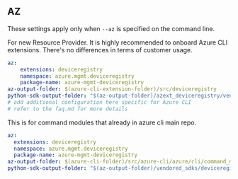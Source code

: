 ## AZ

These settings apply only when `--az` is specified on the command line.

For new Resource Provider. It is highly recommended to onboard Azure CLI extensions. There's no differences in terms of customer usage. 

``` yaml $(az) && $(target-mode) != 'core'
az:
    extensions: deviceregistry
    namespace: azure.mgmt.deviceregistry
    package-name: azure-mgmt-deviceregistry
az-output-folder: $(azure-cli-extension-folder)/src/deviceregistry
python-sdk-output-folder: "$(az-output-folder)/azext_deviceregistry/vendored_sdks/deviceregistry"
# add additional configuration here specific for Azure CLI
# refer to the faq.md for more details
```



This is for command modules that already in azure cli main repo. 
``` yaml $(az) && $(target-mode) == 'core'
az:
  extensions: deviceregistry
  namespace: azure.mgmt.deviceregistry
  package-name: azure-mgmt-deviceregistry
az-output-folder: $(azure-cli-folder)/src/azure-cli/azure/cli/command_modules/deviceregistry
python-sdk-output-folder: "$(az-output-folder)/vendored_sdks/deviceregistry"
``` 